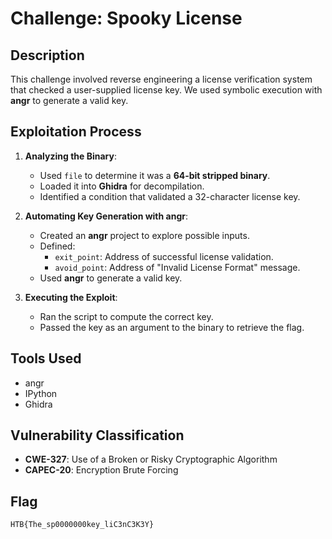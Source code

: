 # Challenge: Spooky License

## Description
This challenge involved reverse engineering a license verification system that checked a user-supplied license key. We used symbolic execution with **angr** to generate a valid key.

## Exploitation Process
1. **Analyzing the Binary**:
   - Used `file` to determine it was a **64-bit stripped binary**.
   - Loaded it into **Ghidra** for decompilation.
   - Identified a condition that validated a 32-character license key.

2. **Automating Key Generation with angr**:
   - Created an **angr** project to explore possible inputs.
   - Defined:
     - `exit_point`: Address of successful license validation.
     - `avoid_point`: Address of "Invalid License Format" message.
   - Used **angr** to generate a valid key.

3. **Executing the Exploit**:
   - Ran the script to compute the correct key.
   - Passed the key as an argument to the binary to retrieve the flag.

## Tools Used
- angr
- IPython
- Ghidra

## Vulnerability Classification
- **CWE-327**: Use of a Broken or Risky Cryptographic Algorithm
- **CAPEC-20**: Encryption Brute Forcing

## Flag
`HTB{The_sp0000000key_liC3nC3K3Y}`
